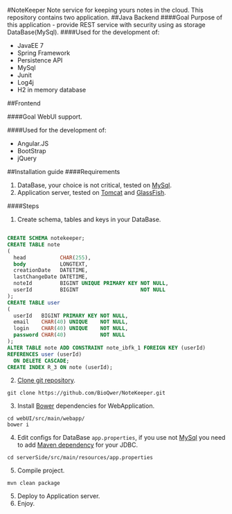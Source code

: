 #NoteKeeper
Note service for keeping yours notes in the cloud.
This repository contains two application.
##Java Backend
####Goal
Purpose of this application - provide REST service with security using as storage DataBase(MySql).
####Used for the development of:
* JavaEE 7 
* Spring Framework
* Persistence API
* MySql
* Junit
* Log4j
* H2 in memory database

##Frontend

####Goal
WebUI support.

####Used for the development of:

* Angular.JS
* BootStrap
* jQuery

##Installation guide 
####Requirements

1. DataBase, your choice is not critical, tested on [MySql](http://dev.mysql.com/).
2. Application server, tested on [Tomcat](http://tomcat.apache.org/download-80.cgi) and [GlassFish](https://glassfish.java.net/).

####Steps

1. Create schema, tables and keys in your DataBase.

  ```SQL
  
  CREATE SCHEMA notekeeper;
  CREATE TABLE note
  (
    head           CHAR(255),
    body           LONGTEXT,
    creationDate   DATETIME,
    lastChangeDate DATETIME,
    noteId         BIGINT UNIQUE PRIMARY KEY NOT NULL,
    userId         BIGINT                    NOT NULL
  );
  CREATE TABLE user
  (
    userId   BIGINT PRIMARY KEY NOT NULL,
    email    CHAR(40) UNIQUE    NOT NULL,
    login    CHAR(40) UNIQUE    NOT NULL,
    password CHAR(40)           NOT NULL
  );
  ALTER TABLE note ADD CONSTRAINT note_ibfk_1 FOREIGN KEY (userId)
  REFERENCES user (userId)
    ON DELETE CASCADE;
  CREATE INDEX R_3 ON note (userId);
  
  ```

2. [Clone git repository](https://github.com/BioQwer/NoteKeeper).

  ```
  git clone https://github.com/BioQwer/NoteKeeper.git
  ```
  
3. Install [Bower](http://bower.io/) dependencies for WebApplication.

  ```
  cd webUI/src/main/webapp/
  bower i
  ```
  
4. Edit configs for DataBase `app.properties`, if you use not [MySql](http://dev.mysql.com/) you need to add [Maven dependency](http://mvnrepository.com/) for your JDBC.

  ```
  cd serverSide/src/main/resources/app.properties
  ```

5. Compile project.

  ```
  mvn clean package
  ```

5. Deploy to Application server.
6. Enjoy.
